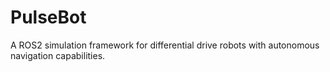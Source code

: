 # PulseBot
A ROS2 simulation framework for differential drive robots with autonomous navigation capabilities.
